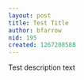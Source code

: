 ```yaml
---
layout: post
title: Test Title
author: bfarrow
nid: 195
created: 1267208588
---
```

Test description text
